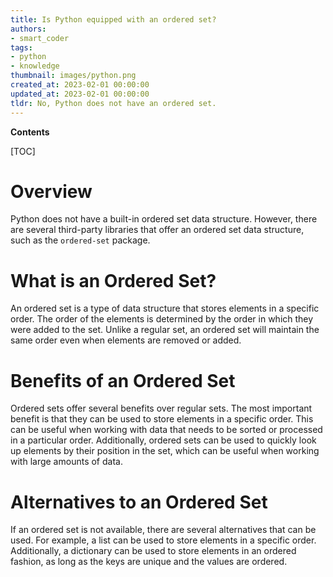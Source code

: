 ```yaml
---
title: Is Python equipped with an ordered set?
authors:
- smart_coder
tags:
- python
- knowledge
thumbnail: images/python.png
created_at: 2023-02-01 00:00:00
updated_at: 2023-02-01 00:00:00
tldr: No, Python does not have an ordered set.
---
```


**Contents**

[TOC]

# Overview

Python does not have a built-in ordered set data structure. However, there are several third-party libraries that offer an ordered set data structure, such as the `ordered-set` package.

# What is an Ordered Set?

An ordered set is a type of data structure that stores elements in a specific order. The order of the elements is determined by the order in which they were added to the set. Unlike a regular set, an ordered set will maintain the same order even when elements are removed or added.

# Benefits of an Ordered Set

Ordered sets offer several benefits over regular sets. The most important benefit is that they can be used to store elements in a specific order. This can be useful when working with data that needs to be sorted or processed in a particular order. Additionally, ordered sets can be used to quickly look up elements by their position in the set, which can be useful when working with large amounts of data.

# Alternatives to an Ordered Set

If an ordered set is not available, there are several alternatives that can be used. For example, a list can be used to store elements in a specific order. Additionally, a dictionary can be used to store elements in an ordered fashion, as long as the keys are unique and the values are ordered.
